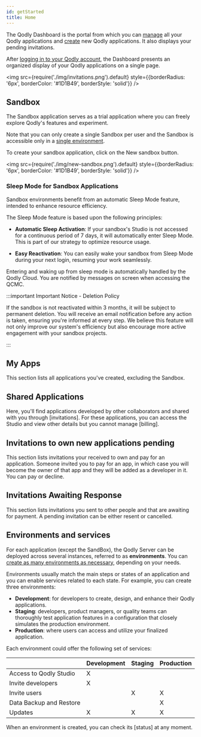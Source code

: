 ```yaml
---
id: getStarted
title: Home
---
```




The Qodly Dashboard is the portal from which you can [manage](application-management.md) all your Qodly applications and [create](creating-apps.md) new Qodly applications. It also displays your pending invitations.

After [logging in to your Qodly account](../concepts/quickstart.md), the Dashboard presents an organized display of your Qodly applications on a single page.

<img src={require('./img/invitations.png').default} style={{borderRadius: '6px', borderColor: '#1D1B49', borderStyle: 'solid'}} />


## Sandbox

The Sandbox application serves as a trial application where you can freely explore Qodly's features and experiment. 

Note that you can only create a single Sandbox per user and the Sandbox is accessible only in a [single environment](#environments-and-services). 

To create your sandbox application, click on the New sandbox button. 

<img src={require('./img/new-sandbox.png').default} style={{borderRadius: '6px', borderColor: '#1D1B49', borderStyle: 'solid'}} />



### Sleep Mode for Sandbox Applications

Sandbox environments benefit from an automatic Sleep Mode feature, intended to enhance resource efficiency. 

The Sleep Mode feature is based upon the following principles:

- **Automatic Sleep Activation**: If your sandbox's Studio is not accessed for a continuous period of 7 days, it will automatically enter Sleep Mode. This is part of our strategy to optimize resource usage.

- **Easy Reactivation**: You can easily wake your sandbox from Sleep Mode during your next login, resuming your work seamlessly.

Entering and waking up from sleep mode is automatically handled by the Qodly Cloud. You are notified by messages on screen when accessing the QCMC.

:::important Important Notice - Deletion Policy

If the sandbox is not reactivated within 3 months, it will be subject to permanent deletion.
You will receive an email notification before any action is taken, ensuring you're informed at every step.
We believe this feature will not only improve our system's efficiency but also encourage more active engagement with your sandbox projects.

:::


## My Apps

This section lists all applications you've created, excluding the Sandbox. 


## Shared Applications

Here, you'll find applications developed by other collaborators and shared with you through [invitations]. For these applications, you can access the Studio and view other details but you cannot manage [billing]. 


## Invitations to own new applications pending

This section lists invitations your received to own and pay for an application. Someone invited you to pay for an app, in which case you will become the owner of that app and they will be added as a developer in it. You can pay or decline.

## Invitations Awaiting Response

This section lists invitations you sent to other people and that are awaiting for payment. A pending invitation can be either resent or cancelled.


## Environments and services

For each application (except the SandBox), the Qodly Server can be deployed across several instances, referred to as **environments**. You can [create as many environments as necessary](#add-environment), depending on your needs. 

Environments usually match the main steps or states of an application and you can enable services related to each state. For example, you can create three environments: 

- **Development**: for developers to create, design, and enhance their Qodly applications.
- **Staging**: developers, product managers, or quality teams can thoroughly test application features in a configuration that closely simulates the production environment.
- **Production**: where users can access and utilize your finalized application.

Each environment could offer the following set of services:

||Development|Staging|Production|
|---|---|---|---|
|Access to Qodly Studio|X|||
|Invite developers|X|||
|Invite users||X|X|
|Data Backup and Restore|||X|
|Updates|X|X|X|

When an environment is created, you can check its [status] at any moment.  


